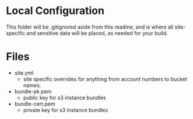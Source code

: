 
Local Configuration
===================

This folder will be .gitignored aside from this readme, and is where all site-specific and sensitive data will be placed, as needed for your build.

Files
=====

- site.yml
  - site specific overrides for anything from account numbers to bucket names.
- bundle-pk.pem
  - public key for s3 instance bundles 
- bundle-cert.pem
  - private key for s3 instance bundles 


